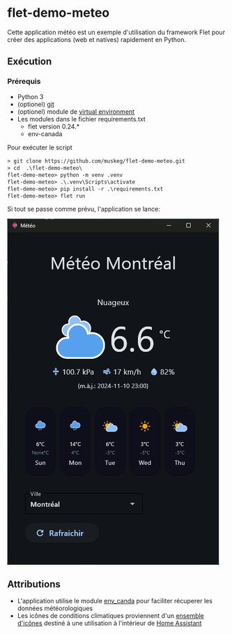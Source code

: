 # flet-demo-meteo

Cette application météo est un exemple d'utilisation du framework Flet pour créer des applications (web et natives) rapidement en Python.


## Exécution

### Prérequis
* Python 3
* (optionel) [git](https://git-scm.com/downloads) 
* (optionel) module de [virtual environment](https://packaging.python.org/en/latest/guides/installing-using-pip-and-virtual-environments/)
* Les modules dans le fichier requirements.txt
  * flet version 0.24.*
  * env-canada


Pour exécuter le script
```
> git clone https://github.com/muskeg/flet-demo-meteo.git
> cd  .\flet-demo-meteo\
flet-demo-meteo> python -m venv .venv
flet-demo-meteo> .\.venv\Scripts\activate
flet-demo-meteo> pip install -r .\requirements.txt
flet-demo-meteo> flet run
```
Si tout se passe comme prévu, l'application se lance:

![alt text](image.png)

## Attributions

* L'application utilise le module [env_canda](https://github.com/michaeldavie/env_canada) pour faciliter récuperer les données météorologiques
* Les icônes de conditions climatiques proviennent d'un [ensemble d'icônes](https://github.com/Makin-Things/weather-icons) destiné à une utilisation à l'intérieur de [Home Assistant](https://www.home-assistant.io/)

